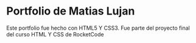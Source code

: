 # Portfolio de Matias Lujan

Este portfolio fue hecho con HTML5 Y CSS3. Fue parte del proyecto final del curso HTML Y CSS de RocketCode
